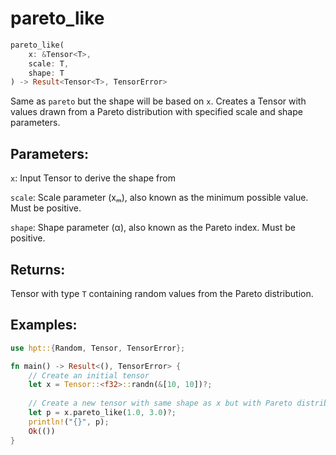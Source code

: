 # pareto_like
```rust
pareto_like(
    x: &Tensor<T>,
    scale: T,
    shape: T
) -> Result<Tensor<T>, TensorError>
```
Same as `pareto` but the shape will be based on `x`. Creates a Tensor with values drawn from a Pareto distribution with specified scale and shape parameters.

## Parameters:
`x`: Input Tensor to derive the shape from

`scale`: Scale parameter (xₘ), also known as the minimum possible value. Must be positive.

`shape`: Shape parameter (α), also known as the Pareto index. Must be positive.

## Returns:
Tensor with type `T` containing random values from the Pareto distribution.

## Examples:
```rust
use hpt::{Random, Tensor, TensorError};

fn main() -> Result<(), TensorError> {
    // Create an initial tensor
    let x = Tensor::<f32>::randn(&[10, 10])?;
    
    // Create a new tensor with same shape as x but with Pareto distribution
    let p = x.pareto_like(1.0, 3.0)?;
    println!("{}", p);
    Ok(())
}
```